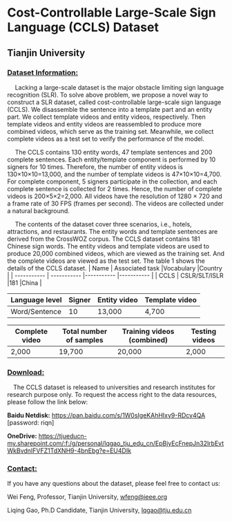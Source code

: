 # Cost-Controllable Large-Scale Sign Language (CCLS) Dataset
## Tianjin University
### <u>Dataset Information:</u>
&emsp; Lacking a large-scale dataset is the major obstacle limiting sign language recognition (SLR). To solve above problem, we propose a novel way to construct a SLR dataset, called cost-controllable large-scale sign language (CCLS). We disassemble the sentence into a template part and an entity part. We collect template videos and entity videos, respectively. Then template videos and entity videos are reassembled to produce more combined videos, which serve as the training set. Meanwhile, we collect complete videos as a test set to verify the performance of the model.

&emsp; The CCLS contains 130 entity words, 47 template sentences and 200 complete sentences. Each entity/template component is performed by 10 signers for 10 times. Therefore, the number of entity videos is 130×10×10=13,000, and the number of template videos is 47×10×10=4,700. For complete component, 5 signers participate in the collection, and each complete sentence is collected for 2 times. Hence, the number of complete videos is 200×5×2=2,000. All videos have the resolution of 1280 × 720 and a frame rate of 30 FPS (frames per second). The videos are collected under a natural background. 

&emsp; The contents of the dataset cover three scenarios, i.e., hotels, attractions, and restaurants. The entity words and template sentences are derived from the CrossWOZ corpus. The CCLS dataset contains 181 Chinese sign words. The entity videos and template videos are used to produce 20,000 combined videos, which are viewed as the training set. And the complete videos are viewed as the test set. The table 1 shows the details of the CCLS dataset.
| Name      | Associated task |Vocabulary |Country |
| ----------- | ----------- |----------- |----------- |
| CCLS     | CSLR/SLT/ISLR       |181       |China       |

| Language level      | Signer |Entity video |Template video |
| ----------- | ----------- |----------- |----------- |
| Word/Sentence   | 10        |13,000        |4,700        |

| Complete video      | Total number of samples |Training videos (combined) |Testing videos |
| ----------- | ----------- |----------- |----------- |
| 2,000   | 19,700        |20,000      |2,000        |

### <u>Download:</u>
&emsp;The CCLS dataset is released to universities and research institutes for research purpose only. To request the access right to the data resources, please follow the link below:

**Baidu Netdisk:** https://pan.baidu.com/s/1W0sIgeKAhHIxy9-RDcv4QA [password: riqn]

**OneDrive:** https://tjueducn-my.sharepoint.com/:f:/g/personal/lqgao_tju_edu_cn/EpBjyEcFnepJn32lrbEvtWkBvdnIFVFZ1TdXNH9-4bnEbg?e=EU4DIk

### <u>Contact:</u>

If you have any questions about the dataset, please feel free to contact us:

Wei Feng, Professor, Tianjin University, wfeng@ieee.org

Liqing Gao, Ph.D Candidate, Tianjin University, lqgao@tju.edu.cn